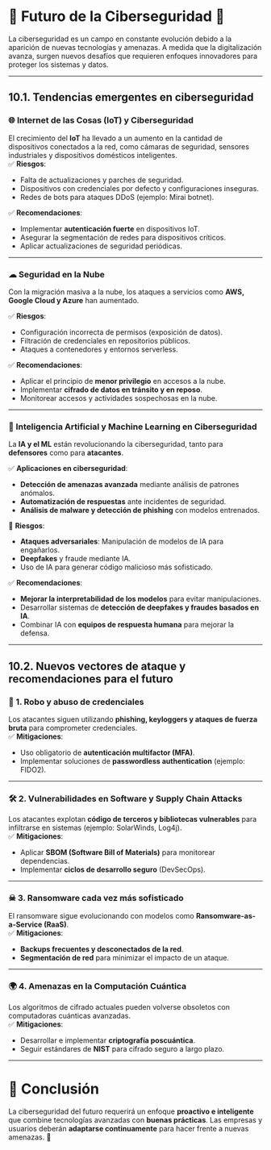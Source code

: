 # 🔐 **Futuro de la Ciberseguridad** 🚀

La ciberseguridad es un campo en constante evolución debido a la aparición de nuevas tecnologías y amenazas. A medida que la digitalización avanza, surgen nuevos desafíos que requieren enfoques innovadores para proteger los sistemas y datos.

---

## **10.1. Tendencias emergentes en ciberseguridad**

### **🌐 Internet de las Cosas (IoT) y Ciberseguridad**

El crecimiento del **IoT** ha llevado a un aumento en la cantidad de dispositivos conectados a la red, como cámaras de seguridad, sensores industriales y dispositivos domésticos inteligentes.  
✅ **Riesgos**:

- Falta de actualizaciones y parches de seguridad.
- Dispositivos con credenciales por defecto y configuraciones inseguras.
- Redes de bots para ataques DDoS (ejemplo: Mirai botnet).

✅ **Recomendaciones**:

- Implementar **autenticación fuerte** en dispositivos IoT.
- Asegurar la segmentación de redes para dispositivos críticos.
- Aplicar actualizaciones de seguridad periódicas.

---

### **☁ Seguridad en la Nube**

Con la migración masiva a la nube, los ataques a servicios como **AWS, Google Cloud y Azure** han aumentado.

✅ **Riesgos**:

- Configuración incorrecta de permisos (exposición de datos).
- Filtración de credenciales en repositorios públicos.
- Ataques a contenedores y entornos serverless.

✅ **Recomendaciones**:

- Aplicar el principio de **menor privilegio** en accesos a la nube.
- Implementar **cifrado de datos en tránsito y en reposo**.
- Monitorear accesos y actividades sospechosas en la nube.

---

### **🤖 Inteligencia Artificial y Machine Learning en Ciberseguridad**

La **IA y el ML** están revolucionando la ciberseguridad, tanto para **defensores** como para **atacantes**.

✅ **Aplicaciones en ciberseguridad**:

- **Detección de amenazas avanzada** mediante análisis de patrones anómalos.
- **Automatización de respuestas** ante incidentes de seguridad.
- **Análisis de malware y detección de phishing** con modelos entrenados.

🚨 **Riesgos**:

- **Ataques adversariales**: Manipulación de modelos de IA para engañarlos.
- **Deepfakes** y fraude mediante IA.
- Uso de IA para generar código malicioso más sofisticado.

✅ **Recomendaciones**:

- **Mejorar la interpretabilidad de los modelos** para evitar manipulaciones.
- Desarrollar sistemas de **detección de deepfakes y fraudes basados en IA**.
- Combinar IA con **equipos de respuesta humana** para mejorar la defensa.

---

## **10.2. Nuevos vectores de ataque y recomendaciones para el futuro**

### **🔑 1. Robo y abuso de credenciales**

Los atacantes siguen utilizando **phishing, keyloggers y ataques de fuerza bruta** para comprometer credenciales.  
✅ **Mitigaciones**:

- Uso obligatorio de **autenticación multifactor (MFA)**.
- Implementar soluciones de **passwordless authentication** (ejemplo: FIDO2).

---

### **🛠 2. Vulnerabilidades en Software y Supply Chain Attacks**

Los atacantes explotan **código de terceros y bibliotecas vulnerables** para infiltrarse en sistemas (ejemplo: SolarWinds, Log4j).  
✅ **Mitigaciones**:

- Aplicar **SBOM (Software Bill of Materials)** para monitorear dependencias.
- Implementar **ciclos de desarrollo seguro** (DevSecOps).

---

### **☠ 3. Ransomware cada vez más sofisticado**

El ransomware sigue evolucionando con modelos como **Ransomware-as-a-Service (RaaS)**.  
✅ **Mitigaciones**:

- **Backups frecuentes y desconectados de la red**.
- **Segmentación de red** para minimizar el impacto de un ataque.

---

### **🌍 4. Amenazas en la Computación Cuántica**

Los algoritmos de cifrado actuales pueden volverse obsoletos con computadoras cuánticas avanzadas.  
✅ **Mitigaciones**:

- Desarrollar e implementar **criptografía poscuántica**.
- Seguir estándares de **NIST** para cifrado seguro a largo plazo.

---

# **📌 Conclusión**

La ciberseguridad del futuro requerirá un enfoque **proactivo e inteligente** que combine tecnologías avanzadas con **buenas prácticas**. Las empresas y usuarios deberán **adaptarse continuamente** para hacer frente a nuevas amenazas. 🚀